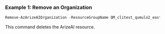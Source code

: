 ### Example 1: Remove an Organization
```powershell
Remove-AzArizeAIOrganization -ResourceGroupName QM_clitest_qumulo2_eastus -Name test-instance-cli-1
```

This command deletes the ArizeAI resource.

